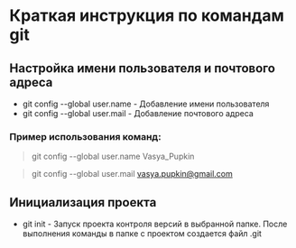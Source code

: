 # Краткая инструкция по командам git
## Настройка имени пользователя и почтового адреса
* git config --global user.name - Добавление имени пользователя
* git config --global user.mail - Добавление почтового адреса

### Пример использования команд:
>git config --global user.name Vasya_Pupkin

>git config --global user.mail vasya.pupkin@gmail.com 

## Инициализация проекта
* git init - Запуск проекта контроля версий в выбранной папке. После выполнения команды в папке с проектом создается файл .git

